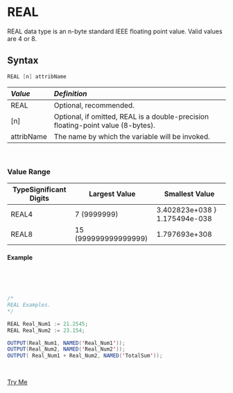 # REAL
REAL data type is an n-byte standard IEEE floating point value. Valid values are 4 or 8. 

## Syntax

```java
REAL [n] attribName
```
|*Value*|*Definition*|
|:----|:---------|
REAL| Optional, recommended.
[n] | Optional, if omitted, REAL is a double-precision floating-point value (8-bytes).
attribName |  The name by which the variable will be invoked.

</br>

### Value Range

|TypeSignificant Digits|Largest Value|Smallest Value|
|----------------------|-------------|--------------|
REAL4 | 7 (9999999) | 3.402823e+038 } 1.175494e-038
REAL8 | 15 (999999999999999) | 1.797693e+308 | 2.225074e-308

#### Example

<br>
<pre id="TypeReal_Exp">

``` java
/*
REAL Examples.
*/

REAL Real_Num1 := 21.2545;
REAL Real_Num2 := 23.154;

OUTPUT(Real_Num1, NAMED('Real_Num1'));
OUTPUT(Real_Num2, NAMED('Real_Num2'));
OUTPUT( Real_Num1 + Real_Num2, NAMED('TotalSum'));

```
</pre>
<a class="trybutton" href="javascript:OpenECLEditor(['TypeReal_Exp'])"> Try Me </a>

</br>
</br>
